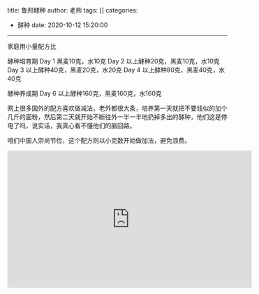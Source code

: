 title: 鲁邦酵种
author: 老熊
tags: []
categories:
  - 酵种
date: 2020-10-12 15:20:00
---

家庭用小量配方比

酵种培育期
Day 1 黑麦10克，水10克
Day 2 以上酵种20克，黑麦10克，水10克
Day 3 以上酵种40克，黑麦20克，水20克
Day 4 以上酵种80克，黑麦40克，水40克

酵种养成期
Day 6 以上酵种160克，黑麦160克，水160克

网上很多国外的配方喜欢做减法，老外都很大条，培养第一天就把不要钱似的加个几斤的面粉，然后第二天就开始不断往外一半一半地扔掉多出的酵种，他们这是停电了吗，说实话，我真心看不懂他们的脑回路。

咱们中国人崇尚节俭，这个配方则以小克数开始做加法，避免浪费。

<iframe width="560" height="315" src="https://www.youtube.com/embed/u3eLmglT_xQ" frameborder="0" allow="accelerometer; autoplay; clipboard-write; encrypted-media; gyroscope; picture-in-picture" allowfullscreen></iframe>
